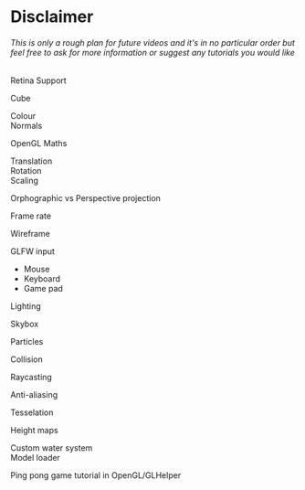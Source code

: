 <h1>Disclaimer</h1>
<h6>This is only a rough plan for future videos and it's in no particular order but feel free to ask for more information or suggest any tutorials you would like</h6>

Retina Support<br />

Cube<br />

Colour<br />
Normals<br />

OpenGL Maths<br />

Translation<br />
Rotation<br />
Scaling<br />

Orphographic vs Perspective projection<br />

Frame rate<br />

Wireframe<br />

GLFW input
<ul>
  <li>Mouse</li>
  <li>Keyboard</li>
  <li>Game pad</li>
</ul>

Lighting<br />

Skybox<br />

Particles<br />

Collision<br />

Raycasting<br />

Anti-aliasing<br />

Tesselation<br />

Height maps<br />

Custom water system<br />
Model loader<br />

Ping pong game tutorial in OpenGL/GLHelper<br />    
